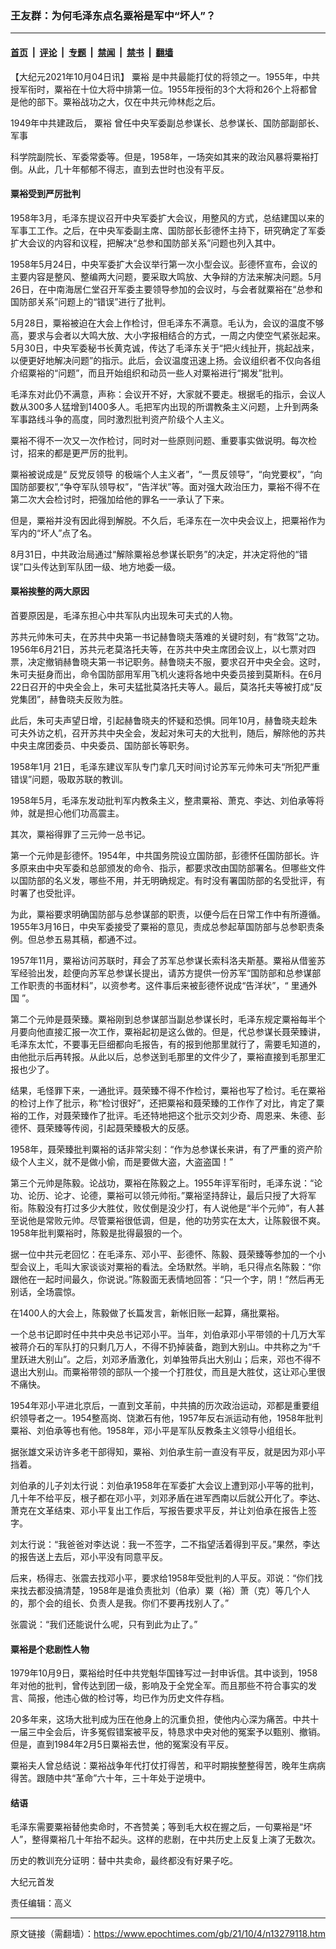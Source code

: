 ### 王友群：为何毛泽东点名粟裕是军中“坏人”？

---

#### [首页](../../../..?n13279118) &nbsp;|&nbsp; [评论](../../../../../epoch-comment?n13279118) &nbsp;|&nbsp; [专题](../../../../../epoch-special?n13279118) &nbsp;|&nbsp; [禁闻](../../../../../epoch-news?n13279118) &nbsp;|&nbsp; [禁书](../../../../../books?n13279118) &nbsp;|&nbsp; [翻墙](https://github.com/gfw-breaker/nogfw/blob/master/README.md?n13279118)


<div class="post_content" id="artbody" itemprop="articleBody">
 <!-- article content begin -->
 <p>
  【大纪元2021年10月04日讯】
  <ok href="https://www.epochtimes.com/gb/tag/%E7%B2%9F%E8%A3%95.html">
   粟裕
  </ok>
  是中共最能打仗的将领之一。1955年，中共授军衔时，粟裕在十位大将中排第一位。1955年授衔的3个大将和26个上将都曾是他的部下。粟裕战功之大，仅在中共元帅林彪之后。
 </p>
 <p>
  1949年中共建政后，
  <ok href="https://www.epochtimes.com/gb/tag/%E7%B2%9F%E8%A3%95.html">
   粟裕
  </ok>
  曾任中央军委副总参谋长、总参谋长、国防部副部长、军事
 </p>
 <p>
  科学院副院长、军委常委等。但是，1958年，一场突如其来的政治风暴将粟裕打倒。从此，几十年郁郁不得志，直到去世时也没有平反。
 </p>
 <h4>
  粟裕受到严厉批判
 </h4>
 <p>
  1958年3月，毛泽东提议召开中央军委扩大会议，用整风的方式，总结建国以来的军事工工作。之后，在中央军委副主席、国防部长彭德怀主持下，研究确定了军委扩大会议的内容和议程，把解决“总参和国防部关系”问题也列入其中。
 </p>
 <p>
  1958年5月24日，中央军委扩大会议举行第一次小型会议。彭德怀宣布，会议的主要内容是整风、整编两大问题，要采取大鸣放、大争辩的方法来解决问题。5月26日，在中南海居仁堂召开军委主要领导参加的会议时，与会者就粟裕在“总参和国防部关系”问题上的“错误”进行了批判。
 </p>
 <p>
  5月28日，粟裕被迫在大会上作检讨，但毛泽东不满意。毛认为，会议的温度不够高，要求与会者以大鸣大放、大小字报相结合的方式，一周之内使空气紧张起来。5月30日，中央军委秘书长黄克诚，传达了毛泽东关于“把火线扯开，挑起战来，以便更好地解决问题”的指示。此后，会议温度迅速上扬。会议组织者不仅向各组介绍粟裕的“问题”，而且开始组织和动员一些人对粟裕进行“揭发”批判。
 </p>
 <p>
  毛泽东对此仍不满意，声称：会议开不好，大家就不要走。根据毛的指示，会议人数从300多人猛增到1400多人。毛把军内出现的所谓教条主义问题，上升到两条军事路线斗争的高度，同时激烈批判资产阶级个人主义。
 </p>
 <p>
  粟裕不得不一次又一次作检讨，同时对一些原则问题、重要事实做说明。每次检讨，招来的都是更严厉的批判。
 </p>
 <p>
  粟裕被说成是“
  <ok href="https://www.epochtimes.com/gb/tag/%E5%8F%8D%E5%85%9A%E5%8F%8D%E9%A2%86%E5%AF%BC.html">
   反党反领导
  </ok>
  的极端个人主义者”，“一贯反领导”，“向党要权”，“向国防部要权”,“争夺军队领导权”，“告洋状”等。面对强大政治压力，粟裕不得不在第二次大会检讨时，把强加给他的罪名一一承认了下来。
 </p>
 <p>
  但是，粟裕并没有因此得到解脱。不久后，毛泽东在一次中央会议上，把粟裕作为军内的“坏人”点了名。
 </p>
 <p>
  8月31日，中共政治局通过“解除粟裕总参谋长职务”的决定，并决定将他的“错误”口头传达到军队团一级、地方地委一级。
 </p>
 <h4>
  粟裕挨整的两大原因
 </h4>
 <p>
  首要原因是，毛泽东担心中共军队内出现朱可夫式的人物。
 </p>
 <p>
  苏共元帅朱可夫，在苏共中央第一书记赫鲁晓夫落难的关键时刻，有“救驾”之功。1956年6月21日，苏共元老莫洛托夫等，在苏共中央主席团会议上，以七票对四票，决定撤销赫鲁晓夫第一书记职务。赫鲁晓夫不服，要求召开中央全会。这时，朱可夫挺身而出，命令国防部用军用飞机火速将各地中央委员接到莫斯科。在6月22日召开的中央全会上，朱可夫猛批莫洛托夫等人。最后，莫洛托夫等被打成“反党集团”，赫鲁晓夫反败为胜。
 </p>
 <p>
  此后，朱可夫声望日增，引起赫鲁晓夫的怀疑和恐惧。同年10月，赫鲁晓夫趁朱可夫外访之机，召开苏共中央全会，发起对朱可夫的大批判，随后，解除他的苏共中央主席团委员、中央委员、国防部长等职务。
 </p>
 <p>
  1958年1月 21日，毛泽东建议军队专门拿几天时间讨论苏军元帅朱可夫“所犯严重错误”问题，吸取苏联的教训。
 </p>
 <p>
  1958年5月，毛泽东发动批判军内教条主义，整肃粟裕、萧克、李达、刘伯承等将帅，就是担心他们功高震主。
 </p>
 <p>
  其次，粟裕得罪了三元帅一总书记。
 </p>
 <p>
  第一个元帅是彭德怀。1954年，中共国务院设立国防部，彭德怀任国防部长。许多原来由中央军委和总部颁发的命令、指示，都要求改由国防部署名。但哪些文件以国防部的名义发，哪些不用，并无明确规定。有时没有署国防部的名受批评，有时署了也受批评。
 </p>
 <p>
  为此，粟裕要求明确国防部与总参谋部的职责，以便今后在日常工作中有所遵循。1955年3月16日，中央军委接受了粟裕的意见，责成总参起草国防部与总参职责条例。但总参五易其稿，都通不过。
 </p>
 <p>
  1957年11月，粟裕访问苏联时，拜会了苏军总参谋长索科洛夫斯基。粟裕从借鉴苏军经验出发，趁便向苏军总参谋长提出，请苏方提供一份苏军“国防部和总参谋部工作职责的书面材料”，以资参考。这件事后来被彭德怀说成“告洋状”，“
  <ok href="https://www.epochtimes.com/gb/tag/%E9%87%8C%E9%80%9A%E5%A4%96%E5%9B%BD.html">
   里通外国
  </ok>
  ”。
 </p>
 <p>
  第二个元帅是聂荣臻。粟裕刚到总参谋部当副总参谋长时，毛泽东规定粟裕每半个月要向他直接汇报一次工作，粟裕起初是这么做的。但是，代总参谋长聂荣臻讲，毛泽东太忙，不要事无巨细都向毛报告，有的报到他那里就行了，需要毛知道的，由他批示后再转报。从此以后，总参送到毛那里的文件少了，粟裕直接到毛那里汇报也少了。
 </p>
 <p>
  结果，毛怪罪下来，一通批评。聂荣臻不得不作检讨，粟裕也写了检讨。毛在粟裕的检讨上作了批示，称“检讨很好”，还把粟裕和聂荣臻的工作作了对比，肯定了粟裕的工作，对聂荣臻作了批评。毛还特地把这个批示交刘少奇、周恩来、朱德、彭德怀、聂荣臻等传阅，引起聂荣臻极大的反感。
 </p>
 <p>
  1958年，聂荣臻批判粟裕的话非常尖刻：“作为总参谋长来讲，有了严重的资产阶级个人主义，就不是做小偷，而是要做大盗，大盗盗国！”
 </p>
 <p>
  第三个元帅是陈毅。论战功，粟裕在陈毅之上。1955年评军衔时，毛泽东说：“论功、论历、论才、论德，粟裕可以领元帅衔。”粟裕坚持辞让，最后只授了大将军衔。陈毅没有打过多少大胜仗，败仗倒是没少打，有人说他是“半个元帅”，有人甚至说他是常败元帅。尽管粟裕很低调，但是，他的功劳实在太大，让陈毅很不爽。1958年批判粟裕时，陈毅是批得最狠的一个。
 </p>
 <p>
  据一位中共元老回忆：在毛泽东、邓小平、彭德怀、陈毅、聂荣臻等参加的一个小型会议上，毛叫大家谈谈对粟裕的看法。全场默然。半晌，毛只得点名陈毅：“你跟他在一起时间最久，你说说。”陈毅面无表情地回答：“只一个字，阴！”然后再无别话，全场震惊。
 </p>
 <p>
  在1400人的大会上，陈毅做了长篇发言，新帐旧账一起算，痛批粟裕。
 </p>
 <p>
  一个总书记即时任中共中央总书记邓小平。当年，刘伯承邓小平带领的十几万大军被蒋介石的军队打的只剩几万人，不得不扔掉装备，跑到大别山。中共称之为“千里跃进大别山”。之后，刘邓矛盾激化，刘单独带兵出大别山；后来，邓也不得不退出大别山。而粟裕带领的部队一个接一个打胜仗，而且是大胜仗，这让邓心里很不痛快。
 </p>
 <p>
  1954年邓小平进北京后，一直到文革前，中共搞的历次政治运动，邓都是重要组织领导者之一。1954整高岗、饶漱石有他，1957年反右派运动有他，1958年批判粟裕、刘伯承等也有他。1958年，邓小平是军队反教条主义领导小组组长。
 </p>
 <p>
  据张雄文采访许多老干部得知，粟裕、刘伯承生前一直没有平反，就是因为邓小平挡着。
 </p>
 <p>
  刘伯承的儿子刘太行说：刘伯承1958年在军委扩大会议上遭到邓小平等的批判，几十年不给平反，根子都在邓小平，刘邓矛盾在进军西南以后就公开化了。李达、萧克在文革结束、邓小平复出工作后，写报告要求平反，并让刘伯承在报告上签字。
 </p>
 <p>
  刘太行说：“我爸爸对李达说：我一不签字，二不指望活着得到平反。”果然，李达的报告送上去后，邓小平没有同意平反。
 </p>
 <p>
  后来，杨得志、张震去找邓小平，要求给1958年受批判的人平反。邓说：“你们找来找去都没搞清楚，1958年是谁负责批刘（伯承）粟（裕）萧（克）等几个人的，那个会的组长、负责人是我。你们不要再找别人了。”
 </p>
 <p>
  张震说：“我们还能说什么呢，只有到此为止了。”
 </p>
 <h4>
  粟裕是个悲剧性人物
 </h4>
 <p>
  1979年10月9日，粟裕给时任中共党魁华国锋写过一封申诉信。其中谈到，1958年对他的批判，曾传达到团一级，影响及于全党全军。而且那些不符合事实的发言、简报，他违心做的检讨等，均已作为历史文件存档。
 </p>
 <p>
  20多年来，这场大批判成为压在他身上的沉重负担，使他内心深为痛苦。中共十一届三中全会后，许多冤假错案被平反，特恳求中央对他的冤案予以甄别、撤销。但是，直到1984年2月5日粟裕去世，他的冤案没有平反。
 </p>
 <p>
  粟裕夫人曾总结说：粟裕战争年代打仗打得苦，和平时期挨整整得苦，晚年生病病得苦。跟随中共“革命”六十年，三十年处于逆境中。
 </p>
 <h4>
  结语
 </h4>
 <p>
  毛泽东需要粟裕替他卖命时，不吝赞美；等到毛大权在握之后，一句粟裕是“坏人”，整得粟裕几十年抬不起头。这样的悲剧，在中共历史上反复上演了无数次。
 </p>
 <p>
  历史的教训充分证明：替中共卖命，最终都没有好果子吃。
 </p>
 <p>
  大纪元首发
 </p>
 <p>
  责任编辑：高义
 </p>
 <!-- article content end -->
 <div id="below_article_ad">
 </div>
</div>


---

原文链接（需翻墙）：https://www.epochtimes.com/gb/21/10/4/n13279118.htm
